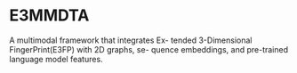 # E3MMDTA
A multimodal framework that integrates Ex- tended 3-Dimensional FingerPrint(E3FP) with 2D graphs, se- quence embeddings, and pre-trained language model features.

